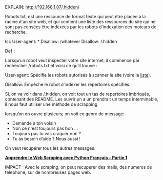 EXPLAIN: http://192.168.1.87/.hidden/

Robots.txt, est une ressource de format texte qui peut être placée à la racine d'un site web, et qui contient une liste des ressources du site qui ne sont pas censées être indexées par les robots d'indexation des moteurs de recherche.

Ici:
	User-agent: *
	Disallow: /whatever
	Disallow: /.hidden

Def :

Lorsqu’un robot veut inspecter votre site internet, il commence par rechercher /robots.txt et voici ce qu’il trouve :

User-agent: Spécifie les robots autorisés à scanner le site (voire la [liste](http://www.robotstxt.org/db.html)).

Disallow: Empêche le robot d’indexer les repertoires spécifiés.

Si, on va voir dans /.hidden, on voit tout un tas de repertoires imbriqués, contenant des README. Les ouvrir un a un prendrait un temps interminable, il nous faut utiliser une méthode de scrapping.

lorsqu’on en ouvre plusieurs; on voit ce genre de message: 

- Demande à ton voisin
- Non ce n'est toujours pas bon …
- Toujours pas tu vas craquer non ?
- Tu as besoin d’aide ? Nous aussi !

On veut récupérer tous les autres messages. 

**[Apprendre le Web Scraping avec Python Français - Partie 1](https://www.youtube.com/watch?v=Wvc2ZqdIPpk)**

IMPACT : 
 Avec le scraping, on peut recuperer des mails, des numeros de telephone, sur de nombreuses pages web. 
